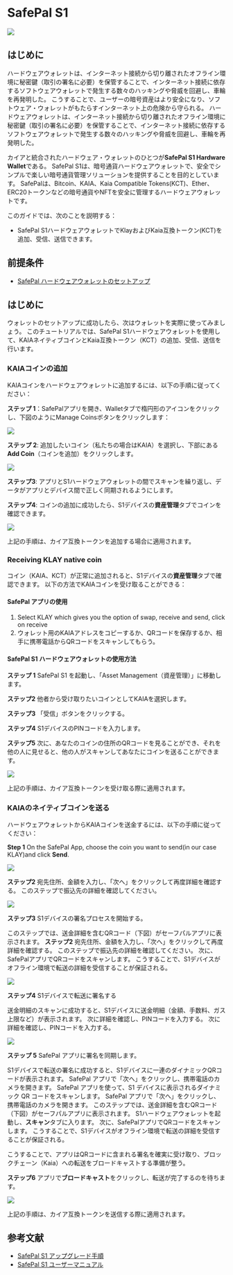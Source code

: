 # SafePal S1

![](/img/banners/kaia-safepal.png)

## はじめに<a id="introduction"></a>

ハードウェアウォレットは、インターネット接続から切り離されたオフライン環境に秘密鍵（取引の署名に必要）を保管することで、インターネット接続に依存するソフトウェアウォレットで発生する数々のハッキングや脅威を回避し、車輪を再発明した。 こうすることで、ユーザーの暗号資産はより安全になり、ソフトウェア・ウォレットがもたらすインターネット上の危険から守られる。 ハードウェアウォレットは、インターネット接続から切り離されたオフライン環境に秘密鍵（取引の署名に必要）を保管することで、インターネット接続に依存するソフトウェアウォレットで発生する数々のハッキングや脅威を回避し、車輪を再発明した。

カイアと統合されたハードウェア・ウォレットのひとつが**SafePal S1 Hardware Wallet**である。 SafePal S1は、暗号通貨ハードウェアウォレットで、安全でシンプルで楽しい暗号通貨管理ソリューションを提供することを目的としています。 SafePalは、Bitcoin、KAIA、Kaia Compatible Tokens(KCT)、Ether、ERC20トークンなどの暗号通貨やNFTを安全に管理するハードウェアウォレットです。

このガイドでは、次のことを説明する：

- SafePal S1ハードウェアウォレットでKlayおよびKaia互換トークン(KCT)を追加、受信、送信できます。

## 前提条件<a id="prerequisites"></a>

- [SafePal ハードウェアウォレットのセットアップ](https://safepalsupport.zendesk.com/hc/en-us/articles/360046051752)

## はじめに<a id="getting-started"></a>

ウォレットのセットアップに成功したら、次はウォレットを実際に使ってみましょう。 このチュートリアルでは、SafePal S1ハードウェアウォレットを使用して、KAIAネイティブコインとKaia互換トークン（KCT）の追加、受信、送信を行います。

### KAIAコインの追加<a id="adding-kaia-native-coin"></a>

KAIAコインをハードウェアウォレットに追加するには、以下の手順に従ってください：

**ステップ 1**：SafePalアプリを開き、Walletタブで楕円形のアイコンをクリックし、下図のようにManage Coinsボタンをクリックします：

![](/img/build/tools/step1-add-klay.png)

**ステップ 2**: 追加したいコイン（私たちの場合はKAIA）を選択し、下部にある**Add Coin**（コインを追加）をクリックします。

![](/img/build/tools/step2-add-klay.png)

**ステップ3**:  アプリとS1ハードウェアウォレットの間でスキャンを繰り返し、データがアプリとデバイス間で正しく同期されるようにします。

**ステップ4**: コインの追加に成功したら、S1デバイスの**資産管理**タブでコインを確認できます。

![](/img/build/tools/step4-add-klay.png)

上記の手順は、カイア互換トークンを追加する場合に適用されます。

### Receiving KLAY native coin  <a id="receiving-klay-native-coin"></a>

コイン（KAIA、KCT）が正常に追加されると、S1デバイスの**資産管理**タブで確認できます。 以下の方法でKAIAコインを受け取ることができる：

#### SafePal アプリの使用

1. Select KLAY which gives you the option of swap, receive and send, click on receive
2. ウォレット用のKAIAアドレスをコピーするか、QRコードを保存するか、相手に携帯電話からQRコードをスキャンしてもらう。

#### SafePal S1 ハードウェアウォレットの使用方法

**ステップ 1** SafePal S1 を起動し、「Asset Management（資産管理）」に移動します。

**ステップ2** 他者から受け取りたいコインとしてKAIAを選択します。

**ステップ3** 「受信」ボタンをクリックする。

**ステップ4** S1デバイスのPINコードを入力します。

**ステップ5** 次に、あなたのコインの住所のQRコードを見ることができ、それを他の人に見せると、他の人がスキャンしてあなたにコインを送ることができます。

![](/img/build/tools/sphw-rec-banner.png)

上記の手順は、カイア互換トークンを受け取る際に適用されます。

### KAIAのネイティブコインを送る <a id="sending-kaia-native-coin"></a>

ハードウェアウォレットからKAIAコインを送金するには、以下の手順に従ってください：

**Step 1** On the SafePal App, choose the coin you want to send(in our case KLAY)and click **Send**.

![](/img/build/tools/step1-send-klay.png)

**ステップ2** 宛先住所、金額を入力し、「次へ」をクリックして再度詳細を確認する。 このステップで振込先の詳細を確認してください。

![](/img/build/tools/step2-send-klay.png)

**ステップ3** S1デバイスの署名プロセスを開始する。

このステップでは、送金詳細を含むQRコード（下図）がセーフパルアプリに表示されます。 **ステップ2** 宛先住所、金額を入力し、「次へ」をクリックして再度詳細を確認する。 このステップで振込先の詳細を確認してください。 次に、SafePalアプリでQRコードをスキャンします。 こうすることで、S1デバイスがオフライン環境で転送の詳細を受信することが保証される。

![](/img/build/tools/step3-send-klay.png)

**ステップ4** S1デバイスで転送に署名する

送金明細のスキャンに成功すると、S1デバイスに送金明細（金額、手数料、ガス上限など）が表示されます。 次に詳細を確認し、PINコードを入力する。 次に詳細を確認し、PINコードを入力する。

![](/img/build/tools/step4-send-klay.png)

**ステップ 5** SafePal アプリに署名を同期します。

S1デバイスで転送の署名に成功すると、S1デバイスに一連のダイナミックQRコードが表示されます。 SafePal アプリで「次へ」をクリックし、携帯電話のカメラを開きます。 SafePal アプリを使って、S1 デバイスに表示されるダイナミック QR コードをスキャンします。 SafePal アプリで「次へ」をクリックし、携帯電話のカメラを開きます。 このステップでは、送金詳細を含むQRコード（下図）がセーフパルアプリに表示されます。 S1ハードウェアウォレットを起動し、**スキャン**タブに入ります。 次に、SafePalアプリでQRコードをスキャンします。 こうすることで、S1デバイスがオフライン環境で転送の詳細を受信することが保証される。

こうすることで、アプリはQRコードに含まれる署名を確実に受け取り、ブロックチェーン（Kaia）への転送をブロードキャストする準備が整う。

**ステップ6** アプリで**ブロードキャスト**をクリックし、転送が完了するのを待ちます。

![](/img/build/tools/step6-send-klay.png)

上記の手順は、カイア互換トークンを送信する際に適用されます。

## 参考文献 <a id="further-references"></a>

- [SafePal S1 アップグレード手順](https://www.safepal.com/en/upgrade/s1)
- [SafePal S1 ユーザーマニュアル](https://docs.safepal.io/safepal-hardware-wallet/user-manual)